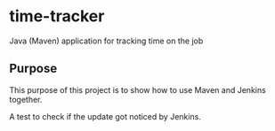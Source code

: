 # time-tracker
Java (Maven) application for tracking time on the job

## Purpose

This purpose of this project is to show how to use Maven and Jenkins together.

A test to check if the update got noticed by Jenkins.
